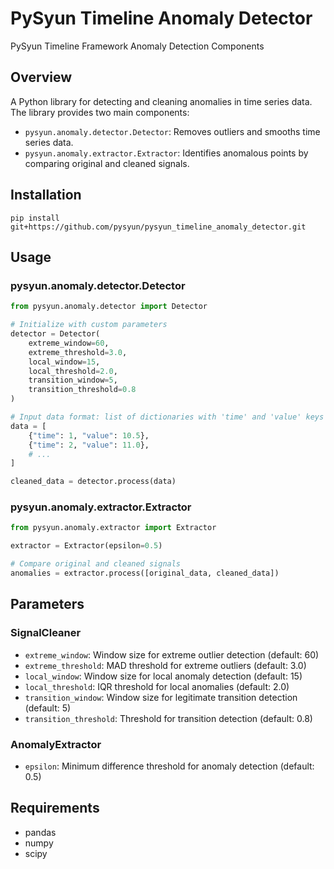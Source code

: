 # PySyun Timeline Anomaly Detector
PySyun Timeline Framework Anomaly Detection Components

## Overview
A Python library for detecting and cleaning anomalies in time series data. The library provides two main components:
- `pysyun.anomaly.detector.Detector`: Removes outliers and smooths time series data.
- `pysyun.anomaly.extractor.Extractor`: Identifies anomalous points by comparing original and cleaned signals.

## Installation
```
pip install git+https://github.com/pysyun/pysyun_timeline_anomaly_detector.git
```

## Usage

### pysyun.anomaly.detector.Detector

```python
from pysyun.anomaly.detector import Detector

# Initialize with custom parameters
detector = Detector(
    extreme_window=60,
    extreme_threshold=3.0,
    local_window=15,
    local_threshold=2.0,
    transition_window=5,
    transition_threshold=0.8
)

# Input data format: list of dictionaries with 'time' and 'value' keys
data = [
    {"time": 1, "value": 10.5},
    {"time": 2, "value": 11.0},
    # ...
]

cleaned_data = detector.process(data)
```

### pysyun.anomaly.extractor.Extractor

```python
from pysyun.anomaly.extractor import Extractor

extractor = Extractor(epsilon=0.5)

# Compare original and cleaned signals
anomalies = extractor.process([original_data, cleaned_data])
```

## Parameters

### SignalCleaner
- `extreme_window`: Window size for extreme outlier detection (default: 60)
- `extreme_threshold`: MAD threshold for extreme outliers (default: 3.0)
- `local_window`: Window size for local anomaly detection (default: 15)
- `local_threshold`: IQR threshold for local anomalies (default: 2.0)
- `transition_window`: Window size for legitimate transition detection (default: 5)
- `transition_threshold`: Threshold for transition detection (default: 0.8)

### AnomalyExtractor
- `epsilon`: Minimum difference threshold for anomaly detection (default: 0.5)

## Requirements
- pandas
- numpy
- scipy

